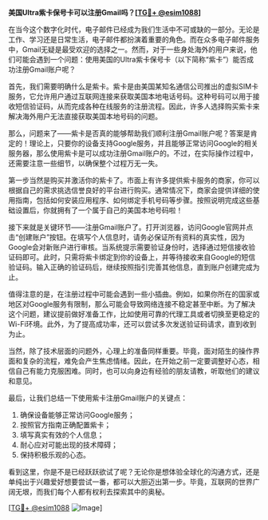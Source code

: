 **美国Ultra紫卡保号卡可以注册Gmail吗？[[TG💪+ @esim1088](https://t.me/s/esim1088)]**

在当今这个数字化时代，电子邮件已经成为我们生活中不可或缺的一部分。无论是工作、学习还是日常生活，电子邮件都扮演着重要的角色。而在众多电子邮件服务中，Gmail无疑是最受欢迎的选择之一。然而，对于一些身处海外的用户来说，他们可能会遇到一个问题：使用美国的Ultra紫卡保号卡（以下简称“紫卡”）能否成功注册Gmail账户呢？

首先，我们需要明确什么是紫卡。紫卡是由美国某知名通信公司推出的虚拟SIM卡服务，它允许用户通过互联网连接来获取美国本地电话号码。这种号码可以用于接收短信验证码，从而完成各种在线服务的注册流程。因此，许多人选择购买紫卡来解决海外用户无法直接获取美国本地号码的问题。

那么，问题来了——紫卡是否真的能够帮助我们顺利注册Gmail账户呢？答案是肯定的！理论上，只要你的设备支持Google服务，并且能够正常访问Google的相关服务器，那么使用紫卡是可以成功注册Gmail账户的。不过，在实际操作过程中，还需要注意一些细节，以确保整个过程万无一失。

第一步当然是购买并激活你的紫卡了。市面上有许多提供紫卡服务的商家，你可以根据自己的需求挑选信誉良好的平台进行购买。通常情况下，商家会提供详细的使用指南，包括如何安装应用程序、如何绑定手机号码等步骤。按照说明完成这些基础设置后，你就拥有了一个属于自己的美国本地号码啦！

接下来就是关键环节——注册Gmail账户了。打开浏览器，访问Google官网并点击“创建账户”按钮。在填写个人信息时，请务必保证所有资料的真实性，因为Google会对新账户进行审核。当系统提示需要验证身份时，选择通过短信接收验证码即可。此时，只需将紫卡绑定到你的设备上，并等待接收来自Google的短信验证码。输入正确的验证码后，继续按照指引完善其他信息，直到账户创建完成为止。

值得注意的是，在注册过程中可能会遇到一些小插曲。例如，如果你所在的国家或地区对Google服务有限制，那么可能会导致网络连接不稳定甚至中断。为了解决这个问题，建议提前做好准备工作，比如使用可靠的代理工具或者切换至更稳定的Wi-Fi环境。此外，为了提高成功率，还可以尝试多次发送验证码请求，直到收到为止。

当然，除了技术层面的问题外，心理上的准备同样重要。毕竟，面对陌生的操作界面和复杂的流程，难免会产生焦虑情绪。因此，在开始之前一定要调整好心态，相信自己有能力克服困难。同时，也可以向身边有经验的朋友请教，听取他们的建议和意见。

最后，让我们总结一下使用紫卡注册Gmail账户的关键点：
1. 确保设备能够正常访问Google服务；
2. 按照官方指南正确配置紫卡；
3. 填写真实有效的个人信息；
4. 耐心应对可能出现的技术障碍；
5. 保持积极乐观的心态。

看到这里，你是不是已经跃跃欲试了呢？无论你是想体验全球化的沟通方式，还是单纯出于兴趣爱好想要尝试一番，都可以大胆迈出第一步。毕竟，互联网的世界广阔无垠，而我们每个人都有权利去探索其中的奥秘。

[[TG💪+ @esim1088](https://t.me/s/esim1088) ![Image](https://i.postimg.cc/4NQfJmqS/Snipaste-2025-05-13-00-14-12.png)]